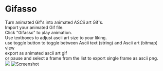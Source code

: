 # Gifasso
 Turn animated Gif's into animated ASCii art Gif's.<br>
 Import your animated Gif file.<br>
 Click "Gifasso" to play animation.<br>
 Use textboxes to adjust ascii art size to your liking.<br>
 use toggle button to toggle between Ascii text (string) and Ascii art (bitmap) view<br>
 export as animated ascii art gif<br>
 or pause and select a frame from the list to export single frame as ascii png.<br>
 <img src ="https://i.ytimg.com/vi/L-XhRsYxR-0/hq720.jpg">
 ![Screenshot](screenshot.png)
